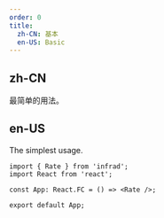 ```yaml
---
order: 0
title:
  zh-CN: 基本
  en-US: Basic
---
```


## zh-CN

最简单的用法。

## en-US

The simplest usage.

```tsx
import { Rate } from 'infrad';
import React from 'react';

const App: React.FC = () => <Rate />;

export default App;
```
